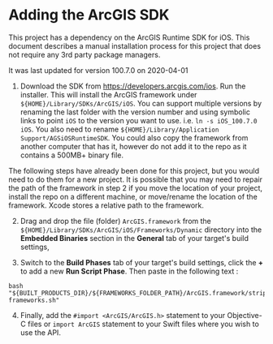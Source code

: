 #  Adding the ArcGIS SDK
This project has a dependency on the ArcGIS Runtime SDK for iOS.
This document describes a manual installation process for this project
that does not require any 3rd party package managers.

It was last updated for version 100.7.0 on 2020-04-01

1) Download the SDK from https://developers.arcgis.com/ios.
Run the installer.  This will install the ArcGIS framework under
`${HOME}/Library/SDKs/ArcGIS/iOS`.
You can support multiple versions by renaming the last folder with the
version number and using symbolic links to point `iOS` to the version
you want to use.  i.e. `ln -s iOS_100.7.0 iOS`. You also need to rename
`${HOME}/Library/Application Support/AGSiOSRuntimeSDK`. You could also
copy the framework from another computer that has it, however do not
add it to the repo as it contains a 500MB+ binary file.

The following steps have already been done for this project, but you
would need to do them for a new project.  It is possible that you may
need to repair the path of the framework in step 2 if you move the location of your project, install the repo on a different machine, or
move/rename the location of the framework. Xcode stores a relative
path to the framework.

2) Drag and drop the file (folder) `ArcGIS.framework` from the
`${HOME}/Library/SDKs/ArcGIS/iOS/Frameworks/Dynamic`
directory into the **Embedded Binaries** section in the **General**
tab of your target's build settings,

3) Switch to the **Build Phases** tab of your target's build settings,
click the **+** to add a new **Run Script Phase**.
Then paste in the following text :
```
bash "${BUILT_PRODUCTS_DIR}/${FRAMEWORKS_FOLDER_PATH}/ArcGIS.framework/strip-frameworks.sh"
```

4) Finally, add the `#import <ArcGIS/ArcGIS.h>` statement to your
Objective-C files or `import ArcGIS` statement to your Swift files
where you wish to use the API.
